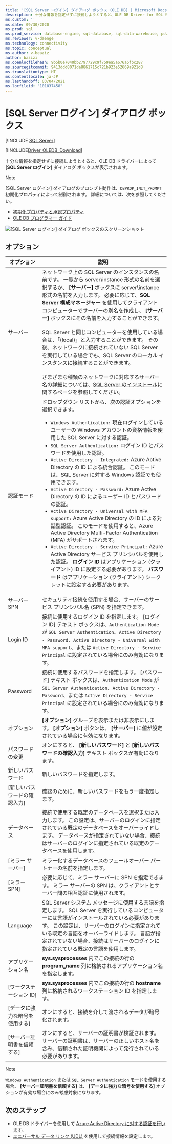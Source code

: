 ```yaml
---
title: '[SQL Server ログイン] ダイアログ ボックス (OLE DB) | Microsoft Docs'
description: 十分な情報を指定せずに接続しようとすると、OLE DB Driver for SQL Server によって [SQL Server ログイン] ダイアログ ボックスが表示され、入力が求められます。
ms.custom: ''
ms.date: 09/30/2020
ms.prod: sql
ms.prod_service: database-engine, sql-database, sql-data-warehouse, pdw
ms.reviewer: v-daenge
ms.technology: connectivity
ms.topic: conceptual
ms.author: v-beaziz
author: bazizi
ms.openlocfilehash: 9b5b0e7040bb2797729c9f759ea5a676a5fbc287
ms.sourcegitcommit: 9413ddd8071da8861715c721b923e52669a921d8
ms.translationtype: HT
ms.contentlocale: ja-JP
ms.lasthandoff: 03/04/2021
ms.locfileid: "101837458"
---
```

# <a name="sql-server-login-dialog-box"></a>[SQL Server ログイン] ダイアログ ボックス
[!INCLUDE [SQL Server](../../../includes/applies-to-version/sql-asdb-asdbmi-asa-pdw.md)]

[!INCLUDE[Driver_OLEDB_Download](../../../includes/driver_oledb_download.md)]

十分な情報を指定せずに接続しようとすると、OLE DB ドライバーによって **[SQL Server ログイン]** ダイアログ ボックスが表示されます。

> [!NOTE]  
> [SQL Server ログイン] ダイアログのプロンプト動作は、`DBPROP_INIT_PROMPT` 初期化プロパティによって制御されます。 詳細については、次を参照してください。
> - [初期化プロパティと承認プロパティ](../ole-db-data-source-objects/initialization-and-authorization-properties.md)
> - [OLE DB プログラマー ガイド](/previous-versions/windows/desktop/ms714342(v=vs.85))

![[SQL Server ログイン] ダイアログ ボックスのスクリーンショット](../media/sql-server-login-dialog.png)

## <a name="options"></a>オプション
|オプション|説明|
|---   |---        |
|サーバー|ネットワーク上の SQL Server のインスタンスの名前です。 一覧から server\instance 形式の名前を選択するか、 **[サーバー]** ボックスに server\instance 形式の名前を入力します。 必要に応じて、**SQL Server 構成マネージャー** を使用してクライアント コンピューターでサーバーの別名を作成し、 **[サーバー]** ボックスにその名前を入力することができます。 <br/><br/>SQL Server と同じコンピューターを使用している場合は、「(local)」と入力することができます。 その後、ネットワークに接続されていない SQL Server を実行している場合でも、SQL Server のローカル インスタンスに接続することができます。<br/><br/>さまざまな種類のネットワークに対応するサーバー名の詳細については、[SQL Server のインストール](../../../database-engine/install-windows/install-sql-server.md)に関するページを参照してください。|
|認証モード|ドロップダウン リストから、次の認証オプションを選択できます。<br/><ul><li>`Windows Authentication:` 現在ログインしているユーザーの Windows アカウントの資格情報を使用した SQL Server に対する認証。</li><li>`SQL Server Authentication:` ログイン ID とパスワードを使用した認証。</li><li>`Active Directory - Integrated:` Azure Active Directory の ID による統合認証。 このモードは、SQL Server に対する Windows 認証でも使用できます。</li><li>`Active Directory - Password:` Azure Active Directory の ID によるユーザー ID とパスワードの認証。</li><li>`Active Directory - Universal with MFA support:` Azure Active Directory の ID による対話型認証。 このモードを使用すると、Azure Active Directory Multi-Factor Authentication (MFA) がサポートされます。</li><li>`Active Directory - Service Principal:` Azure Active Directory サービス プリンシパルを使用した認証。 **ログイン ID** はアプリケーション (クライアント) ID に設定する必要があります。 **パスワード** はアプリケーション (クライアント) シークレットに設定する必要があります。</li></ul>|
|サーバー SPN|セキュリティ接続を使用する場合、サーバーのサービス プリンシパル名 (SPN) を指定できます。|
|Login ID|接続に使用するログイン ID を指定します。 [ログイン ID] テキスト ボックスは、`Authentication Mode` が `SQL Server Authentication`、`Active Directory - Password`、`Active Directory - Universal with MFA support`、または `Active Directory - Service Principal` に設定されている場合にのみ有効になります。|
|Password|接続に使用するパスワードを指定します。 [パスワード] テキスト ボックスは、`Authentication Mode` が `SQL Server Authentication`、`Active Directory - Password`、または `Active Directory - Service Principal` に設定されている場合にのみ有効になります。|
|オプション|**[オプション]** グループを表示または非表示にします。 **[オプション]** ボタンは、 **[サーバー]** に値が設定されている場合に有効になります。|
|パスワードの変更|オンにすると、 **[新しいパスワード]** と **[新しいパスワードの確認入力]** テキスト ボックスが有効になります。|
|新しいパスワード|新しいパスワードを指定します。|
|[新しいパスワードの確認入力]|確認のために、新しいパスワードをもう一度指定します。|
|データベース|接続で使用する既定のデータベースを選択または入力します。 この設定は、サーバーのログインに指定されている既定のデータベースをオーバーライドします。 データベースが指定されていない場合、接続はサーバーのログインに指定されている既定のデータベースを使用します。|
|[ミラー サーバー]|ミラー化するデータベースのフェールオーバー パートナーの名前を指定します。|
|[ミラー SPN]|必要に応じて、ミラー サーバーに SPN を指定できます。 ミラー サーバーの SPN は、クライアントとサーバー間の相互認証に使用されます。|
|Language|SQL Server システム メッセージに使用する言語を指定します。 SQL Server を実行しているコンピューターには言語がインストールされている必要があります。 この設定は、サーバーのログインに指定されている既定の言語をオーバーライドします。 言語が指定されていない場合、接続はサーバーのログインに指定されている既定の言語を使用します。|
|アプリケーション名|**sys.sysprocesses** 内でこの接続の行の **program_name** 列に格納されるアプリケーション名を指定します。|
|[ワークステーション ID]|**sys.sysprocesses** 内でこの接続の行の **hostname** 列に格納されるワークステーション ID を指定します。|
|[データに強力な暗号を使用する]|オンにすると、接続を介して渡されるデータが暗号化されます。|
|[サーバー証明書を信頼する]|オンにすると、サーバーの証明書が検証されます。 サーバーの証明書は、サーバーの正しいホスト名を含み、信頼された証明機関によって発行されている必要があります。|

> [!NOTE]  
> `Windows Authentication` または `SQL Server Authentication` モードを使用する場合、 **[サーバー証明書を信頼する]** は、 **[データに強力な暗号を使用する]** オプションが有効な場合にのみ考慮対象になります。

## <a name="next-steps"></a>次のステップ
- OLE DB ドライバーを使用して [Azure Active Directory に対する認証を行います](../features/using-azure-active-directory.md)。
- [ユニバーサル データ リンク (UDL)](data-link-pages.md) を使用して接続情報を設定します。